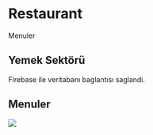 <h1>Restaurant </h1>

Menuler

<h2>Yemek Sektörü </h2>

Firebase ile veritabanı baglantısı saglandi.

<h2>Menuler </h2>

![](Screenn.gif)
